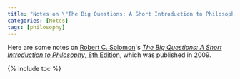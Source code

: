 ```yaml
---
title: "Notes on \"The Big Questions: A Short Introduction to Philosophy, 8th Edition\""
categories: [Notes]
tags: [philosophy]
---
```


Here are some notes on [Robert C. Solomon](https://en.wikipedia.org/wiki/Robert_C._Solomon)'s [*The Big Questions: A Short Introduction to Philosophy*, 8th Edition](https://www.amazon.com/Big-Questions-Short-Introduction-Philosophy/dp/0495595152), which was published in 2009.

{% include toc %}
